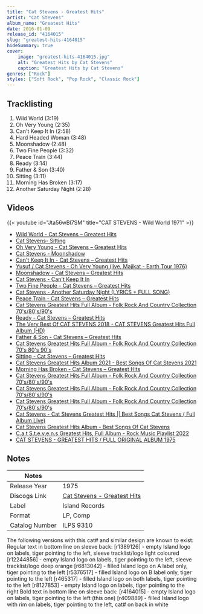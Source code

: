 ```yaml
---
title: "Cat Stevens - Greatest Hits"
artist: "Cat Stevens"
album_name: "Greatest Hits"
date: 2016-01-09
release_id: "4164015"
slug: "greatest-hits-4164015"
hideSummary: true
cover:
    image: "greatest-hits-4164015.jpg"
    alt: "Greatest Hits by Cat Stevens"
    caption: "Greatest Hits by Cat Stevens"
genres: ["Rock"]
styles: ["Soft Rock", "Pop Rock", "Classic Rock"]
---
```


## Tracklisting
1. Wild World (3:19)
2. Oh Very Young (2:35)
3. Can't Keep It In (2:58)
4. Hard Headed Woman (3:48)
5. Moonshadow (2:48)
6. Two Fine People (3:32)
7. Peace Train (3:44)
8. Ready (3:14)
9. Father & Son (3:40)
10. Sitting (3:11)
11. Morning Has Broken (3:17)
12. Another Saturday Night (2:28)

## Videos
{{< youtube id="Jta56wBl7SM" title="CAT STEVENS - Wild World 1971" >}}
- [Wild World - Cat Stevens – Greatest Hits](https://www.youtube.com/watch?v=AMbpoitXTb8)
- [Cat Stevens- Sitting](https://www.youtube.com/watch?v=djpnsqdNabM)
- [Oh Very Young - Cat Stevens – Greatest Hits](https://www.youtube.com/watch?v=N7SSmDZ4CCM)
- [Cat Stevens - Moonshadow](https://www.youtube.com/watch?v=kGNxKnLmOH4)
- [Can't Keep It In - Cat Stevens – Greatest Hits](https://www.youtube.com/watch?v=MI63YxxSGwY)
- [Yusuf / Cat Stevens - Oh Very Young (live, Majikat - Earth Tour 1976)](https://www.youtube.com/watch?v=A--zzYtFUUs)
- [Moonshadow - Cat Stevens – Greatest Hits](https://www.youtube.com/watch?v=BwOZSUz0FZA)
- [Cat Stevens - Can't Keep It In](https://www.youtube.com/watch?v=0W_SGoBFJxs)
- [Two Fine People - Cat Stevens – Greatest Hits](https://www.youtube.com/watch?v=3XPCqsZAjKw)
- [Cat Stevens - Another Saturday Night (LYRICS + FULL SONG)](https://www.youtube.com/watch?v=VQGzmSox2Xc)
- [Peace Train - Cat Stevens – Greatest Hits](https://www.youtube.com/watch?v=xuTz5iJtXRM)
- [Cat Stevens Greatest Hits Full Album - Folk Rock And Country Collection 70's/80's/90's](https://www.youtube.com/watch?v=jg_OPer0FbE)
- [Ready - Cat Stevens – Greatest Hits](https://www.youtube.com/watch?v=PMM7F5oALys)
- [The Very Best Of CAT STEVENS 2018 - CAT STEVENS Greatest Hits Full Album (HD)](https://www.youtube.com/watch?v=EKlMWg5wrwk)
- [Father & Son - Cat Stevens – Greatest Hits](https://www.youtube.com/watch?v=KFzvQfF4OnI)
- [Cat Stevens Greatest Hits Full Album - Folk Rock And Country Collection 70's 80's 90's](https://www.youtube.com/watch?v=kCFGHHwPlHQ)
- [Sitting - Cat Stevens – Greatest Hits](https://www.youtube.com/watch?v=pE2HxWGZAIY)
- [Cat Stevens Greatest Hits Album 2021 - Best Songs Of Cat Stevens 2021](https://www.youtube.com/watch?v=jUHF_kv_8ys)
- [Morning Has Broken - Cat Stevens – Greatest Hits](https://www.youtube.com/watch?v=11sN36AfN0s)
- [Cat Stevens Greatest Hits Full Album - Folk Rock And Country Collection 70's/80's/90's](https://www.youtube.com/watch?v=ss39YgoXa2g)
- [Cat Stevens Greatest Hits Full Album - Folk Rock And Country Collection 70's/80's/90's](https://www.youtube.com/watch?v=x8Q2gb-5iH0)
- [Cat Stevens Greatest Hits Full Album - Folk Rock And Country Collection 70's/80's/90's](https://www.youtube.com/watch?v=jGqNG5Q52Mw)
- [Cat Stevens - Cat Stevens Greatest Hits || Best Songs Cat Stevens ( Full Album Live)](https://www.youtube.com/watch?v=2rNBBU_62hw)
- [Cat Stevens Greatest Hits Album - Best Songs Of Cat Stevens](https://www.youtube.com/watch?v=JkaCkZmPRFk)
- [C.a.t S.t.e.v.e.n.s Greatest Hits, Full Album - Rock Music Playlist 2022](https://www.youtube.com/watch?v=vmZbyEgDhas)
- [CAT STEVENS - GREATEST HITS / FULL ORIGINAL ALBUM 1975](https://www.youtube.com/watch?v=YbN9NT7-SkI)


## Notes

| Notes          |             |
| ---------------| ----------- |
| Release Year   | 1975 |
| Discogs Link   | [Cat Stevens - Greatest Hits](https://www.discogs.com/release/4164015-Cat-Stevens-Greatest-Hits) |
| Label          | Island Records |
| Format         | LP, Comp |
| Catalog Number | ILPS 9310 |

The following versions with this cat# and similar design are known to exist:  Regular text in bottom line on sleeve back: [r1389126] - empty Island logo on labels, tiger pointing to the left, sleeve tracklist/logo light coloured [r12244856] - empty Island logo on labels, tiger pointing to the left, sleeve tracklist/logo deep orange [r6813042] - filled Island logo on A label only, tiger pointing to the left [r5376517] - filled Island logo on B label only, tiger pointing to the left [r465317] - filled Island logo on both labels, tiger pointing to the left [r8127853] - empty Island logo on labels, tiger pointing to the right  Bold text in bottom line on sleeve back: [r4164015] - empty Island logo on labels, tiger pointing to the left (this one) [r409889] - filled Island logo with rim on labels, tiger pointing to the left, cat# on back in white

